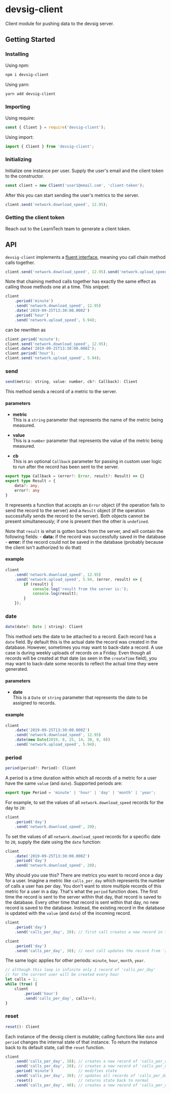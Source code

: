 # devsig-client
Client module for pushing data to the devsig server.

## Getting Started

### Installing

Using npm:
```bash
npm i devsig-client
```

Using yarn:
```bash
yarn add devsig-client
```

### Importing

Using require:
```js
const { Client } = require('devsig-client');
```

Using import:
```js
import { Client } from 'devsig-client';
```

### Initializing

Initialize one instance per user. Supply the user's email and the client token to the constructor.
```js
const client = new Client('user1@email.com', 'client-token');
```

After this you can start sending the user's metrics to the server.
```js
client.send('network.download_speed', 12.95);
```

### Getting the client token

Reach out to the LearnTech team to generate a client token.

## API

`devsig-client` implements a [fluent interface](https://en.wikipedia.org/wiki/Fluent_interface), meaning you call chain method calls together.
```js
client.send('network.download_speed', 12.95).send('network.upload_speed', 5.94);
```

Note that chaining method calls together has exactly the same effect as calling those methods one at a time. This snippet:
```js
client
    .period('minute')
    .send('network.download_speed', 12.95)
    .date('2019-09-25T13:30:00.000Z')
    .period('hour')
    .send('network.upload_speed', 5.94);
```
can be rewritten as
```js
client.period('minute');
client.send('network.download_speed', 12.95);
client.date('2019-09-25T13:30:00.000Z');
client.period('hour');
client.send('network.upload_speed', 5.94);
```

### send
```js
send(metric: string, value: number, cb?: Callback): Client
```

This method sends a record of a metric to the server.

#### parameters
- **metric**  
This is a `string` parameter that represents the name of the metric being measured.

- **value**  
This is a `number` parameter that represents the value of the metric being measured.

- **cb**  
This is an optional `Callback` parameter for passing in custom user logic to run after the record has been sent to the server.

```ts
export type Callback = (error?: Error, result?: Result) => {}
export type Result = {
    data?: any,
    error?: any
}
```
It represents a function that accepts an `Error` object (if the operation fails to send the record to the server) and a `Result` object (if the operation successfully sends the record to the server). Both objects cannot be present simultaneously; if one is present then the other is `undefined`.

Note that `result` is what is gotten back from the server, and will contain the following fields:
    - **data:** if the record was successfully saved in the database
    - **error:** if the record could not be saved in the database (probably because the client isn't authorized to do that)

#### example
```js
client
    .send('network.download_speed', 12.95)
    .send('network.upload_speed', 5.94, (error, result) => {
        if (result) {
            console.log('result from the server is:');
            console.log(result);
        }
    });
```

### date
```js
date(date?: Date | string): Client
```

This method sets the date to be attached to a record. Each record has a `date` field. By default this is the actual date the record was created in the database. However, sometimes you may want to back-date a record. A use case is during weekly uploads of records on a Friday. Even though all records will be created at that date (as seen in the `createTime` field), you may want to back-date some records to reflect the actual time they were generated.

#### parameters
- **date**  
This is a `Date` or `string` parameter that represents the date to be assigned to records.

#### example
```js
client
    .date('2019-09-25T13:30:00.000Z')
    .send('network.download_speed', 12.95)
    .date(new Date(2019, 8, 25, 14, 30, 0, 0))
    .send('network.upload_speed', 5.94);
```

### period
```js
period(period?: Period): Client
```

A period is a time duration within which all records of a metric for a user have the same `value` (and `date`). Supported periods are:
```ts
export type Period = 'minute' | 'hour' | 'day' | 'month' | 'year';
```

For example, to set the values of all `network.download_speed` records for the day to `20`:
```js
client
    .period('day')
    .send('network.download_speed', 20);
```

To set the values of all `network.download_speed` records for a specific date to `20`, supply the date using the `date` function:
```js
client
    .date('2019-09-25T13:30:00.000Z')
    .period('day')
    .send('network.download_speed', 20);
```

Why should you use this? There are metrics you want to record once a day for a user. Imagine a metric like `calls_per_day` which represents the number of calls a user has per day. You don't want to store multiple records of this metric for a user in a day. That's what the `period` function does. The first time the record is sent to the server within that day, that record is saved to the database. Every other time that record is sent within that day, no new record is saved to the database. Instead, the existing record in the database is updated with the `value` (and `date`) of the incoming record.
```js
client
    .period('day')
    .send('calls_per_day', 20); // first call creates a new record in the database

client
    .period('day')
    .send('calls_per_day', 30); // next call updates the record from '20' to '30'
```

The same logic applies for other periods: `minute`, `hour`, `month`, `year`.
```js
// although this loop is infinite only 1 record of 'calls_per_day'
// for the current user will be created every hour
let calls = 1;
while (true) {
    client
        .period('hour')
        .send('calls_per_day', calls++);
}
```

### reset
```js
reset(): Client
```

Each instance of the devsig client is mutable; calling functions like `date` and `period` changes the internal state of that instance. To return the instance back to its default state, call the `reset` function.
```js
client
    .send('calls_per_day', 10); // creates a new record of 'calls_per_day' in the database
    .send('calls_per_day', 20); // creates a new record of 'calls_per_day' in the database
    .period('minute')           // modifies state
    .send('calls_per_day', 30); // updates all records of 'calls_per_day' created in this minute
    .reset()                    // returns state back to normal
    .send('calls_per_day', 40); // creates a new record of 'calls_per_day' in the database
```
